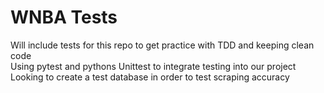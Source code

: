 # WNBA Tests

Will include tests for this repo to get practice with TDD and keeping clean code <br>
Using pytest and pythons Unittest to integrate testing into our project<br>
Looking to create a test database in order to test scraping accuracy
